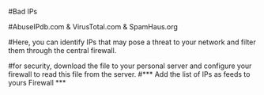 #Bad IPs

#AbuseIPdb.com & VirusTotal.com & SpamHaus.org

#Here, you can identify IPs that may pose a threat to your network and filter them through the central firewall.

#for security, download the file to your personal server and configure your firewall to read this file from the server.
#*** Add the list of IPs as feeds to yours Firewall *** 
